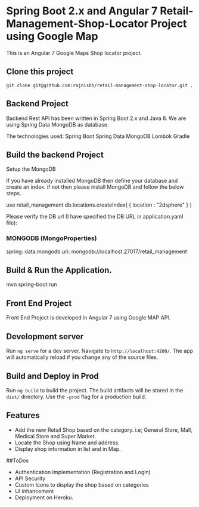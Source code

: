 # Spring Boot 2.x and Angular 7 Retail-Management-Shop-Locator Project using Google Map

This is an Angular 7 Google Maps Shop locator project. 

## Clone this project

```
git clone git@github.com:rajnishh/retail-management-shop-locator.git .

```

## Backend Project

Backend Rest API has been written in Spring Boot 2.x and Java 8. We are using Spring Data MongoDB as database.

The technologies used:
  Spring Boot
  Spring Data MongoDB
  Lombok
  Gradle
  
## Build the backend Project

Setup the MongoDB 

If you have already installed MongoDB then define your database and create an index. if not then please install MongoDB and follow the below steps.

  use retail_management
  db.locations.createIndex( { location : "2dsphere" } )
  
Please verify the DB url (I have specified the DB URL in application.yaml file):
  
  ### MONGODB (MongoProperties)
spring:
  data.mongodb.uri: mongodb://localhost:27017/retail_management

## Build & Run the Application.

mvn spring-boot:run


## Front End Project
Front End Project is developed in Angular 7 using Google MAP API.

## Development server

Run `ng serve` for a dev server. Navigate to `http://localhost:4200/`. The app will automatically reload if you change any of the source files.

## Build and Deploy in Prod

Run `ng build` to build the project. The build artifacts will be stored in the `dist/` directory. Use the `-prod` flag for a production build.

## Features

* Add the new Retail Shop based on the category. i.e; General Store, Mall, Medical Store and Super Market.
* Locate the Shop using Name and address.
* Display shop information in list and in Map.

##ToDos

* Authentication Implementation (Registration and Login)
* API Security
* Custom Icons to display the shop based on categories
* UI inhancement
* Deployment on Heroku.


